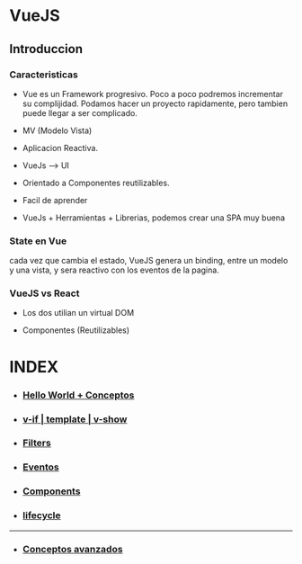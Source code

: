 # VueJS

## Introduccion

### Caracteristicas

- Vue es un Framework progresivo. Poco a poco podremos incrementar su complijidad. Podamos hacer un proyecto rapidamente, pero tambien puede llegar a ser complicado.

- MV (Modelo Vista)

- Aplicacion Reactiva.  

- VueJs --> UI

- Orientado a Componentes reutilizables.

- Facil de aprender

- VueJs + Herramientas + Librerias, podemos crear una SPA muy buena

### State en Vue

cada vez que cambia el estado, VueJS genera un binding, entre un modelo y una vista, y sera reactivo con los eventos de la pagina.

### VueJS vs React

- Los dos utilian un virtual DOM

- Componentes (Reutilizables)

# INDEX

- ### [Hello World + Conceptos](https://github.com/VGamezz19/platzi-course-notes/blob/master/Vue/doc/0-helloWorld.MD)

- ### [v-if | template | v-show](https://github.com/VGamezz19/platzi-course-notes/blob/master/Vue/doc/1-template-If-Show.MD)

- ### [Filters](https://github.com/VGamezz19/platzi-course-notes/blob/master/Vue/doc/2-filters.MD)

- ### [Eventos](https://github.com/VGamezz19/platzi-course-notes/blob/master/Vue/doc/3-eventos.MD)

- ### [Components](https://github.com/VGamezz19/platzi-course-notes/blob/master/Vue/doc/4-components.MD)

- ### [lifecycle](https://github.com/VGamezz19/platzi-course-notes/blob/master/Vue/doc/5-lifecycle.MD)

---

- ### [Conceptos avanzados](https://github.com/VGamezz19/platzi-course-notes/blob/master/Vue/doc/6-conceptosAvanzados.MD)